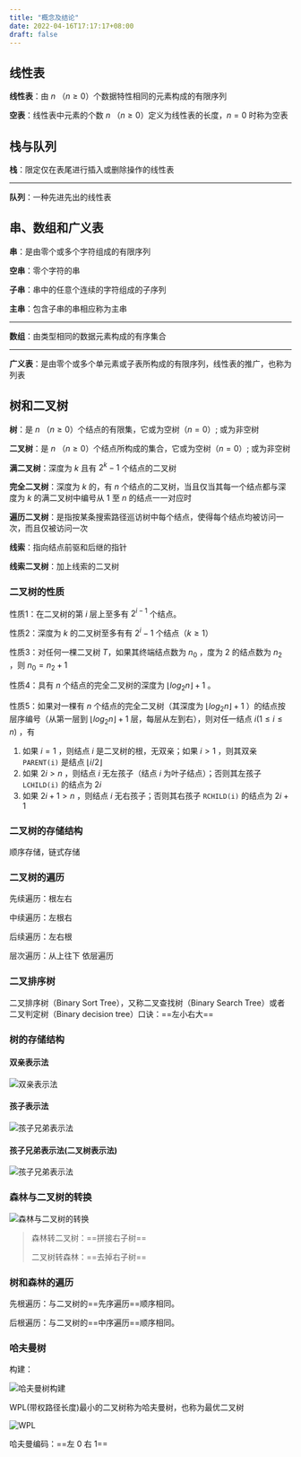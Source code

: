 ```yaml
---
title: "概念及结论"
date: 2022-04-16T17:17:17+08:00
draft: false
---
```


<!--more-->



## 线性表

**线性表**：由 $n$ （$n\ge0$）个数据特性相同的元素构成的有限序列

**空表**：线性表中元素的个数  $n$ （$n\ge0$）定义为线性表的长度，$n=0$ 时称为空表

## 栈与队列

**栈**：限定仅在表尾进行插入或删除操作的线性表

---

**队列**：一种先进先出的线性表

## 串、数组和广义表

**串**：是由零个或多个字符组成的有限序列

**空串**：零个字符的串

**子串**：串中的任意个连续的字符组成的子序列

**主串**：包含子串的串相应称为主串

---

**数组**：由类型相同的数据元素构成的有序集合

---

**广义表**：是由零个或多个单元素或子表所构成的有限序列，线性表的推广，也称为列表

## 树和二叉树

**树**：是 $n$ （$n\ge0$）个结点的有限集，它或为空树$（n=0）$; 或为非空树

**二叉树**：是 $n$ （$n\ge0$）个结点所构成的集合，它或为空树$（n=0）$; 或为非空树

**满二叉树**：深度为 $k$ 且有 $2^{k}-1$ 个结点的二叉树

**完全二叉树**：深度为 $k$ 的，有 $n$ 个结点的二叉树，当且仅当其每一个结点都与深度为 $k$ 的满二叉树中编号从 $1$ 至 $n$ 的结点一一对应时

**遍历二叉树**：是指按某条搜索路径巡访树中每个结点，使得每个结点均被访问一次，而且仅被访问一次

**线索**：指向结点前驱和后继的指针

**线索二叉树**：加上线索的二叉树

### 二叉树的性质

性质1：在二叉树的第 $i$ 层上至多有 $2^{i-1}$ 个结点。

性质2：深度为 $k$ 的二叉树至多有有 $2^{i}-1$ 个结点（$k \ge 1$）

性质3：对任何一棵二叉树 $T$，如果其终端结点数为 $n_0$ ，度为 $2$ 的结点数为 $n_2$  ，则 $n_0 = n_2 + 1$

性质4：具有 $n$ 个结点的完全二叉树的深度为 $\lfloor log_{2}{n} \rfloor+1$ 。

性质5：如果对一棵有 $n$ 个结点的完全二叉树（其深度为 $\lfloor log_{2}{n} \rfloor+1$ ）的结点按层序编号（从第一层到 $\lfloor log_{2}{n} \rfloor+1$ 层，每层从左到右），则对任一结点 $i(1\le{i}\le{n})$ ，有

1. 如果 $i = 1$ ，则结点 $i$ 是二叉树的根，无双亲；如果 $i \gt 1$ ，则其双亲 `PARENT(i)` 是结点 $\lfloor i/2 \rfloor$
2. 如果 $2i \gt n$ ，则结点 $i$ 无左孩子（结点 $i$ 为叶子结点）；否则其左孩子 `LCHILD(i)` 的结点为 $2i$
3. 如果 $2i+1 \gt n$ ，则结点 $i$ 无右孩子；否则其右孩子 `RCHILD(i)` 的结点为 $2i+1$

### 二叉树的存储结构

顺序存储，链式存储

### 二叉树的遍历

先续遍历：根左右

中续遍历：左根右

后续遍历：左右根

层次遍历：从上往下 依层遍历

### 二叉排序树

二叉排序树（Binary Sort Tree），又称二叉查找树（Binary Search Tree）或者二叉判定树（Binary decision tree）口诀：==左小右大==

### 树的存储结构

#### 双亲表示法

![双亲表示法](https://blog.sliverhorn.com/data_structure/5/5.19.png)

#### 孩子表示法

![孩子兄弟表示法](https://blog.sliverhorn.com/data_structure/5/5.21.png)

#### 孩子兄弟表示法(二叉树表示法)

![孩子兄弟表示法](https://blog.sliverhorn.com/data_structure/5/5.23.png)



### 森林与二叉树的转换

![森林与二叉树的转换](https://blog.sliverhorn.com/data_structure/5/5.24.png)

> 森林转二叉树：==拼接右子树==
>
> 二叉树转森林：==去掉右子树==

### 树和森林的遍历

先根遍历：与二叉树的==先序遍历==顺序相同。

后根遍历：与二叉树的==中序遍历==顺序相同。

### 哈夫曼树

构建：

![哈夫曼树构建](https://blog.sliverhorn.com/data_structure/5/5.26.png)

WPL(带权路径长度)最小的二叉树称为哈夫曼树，也称为最优二叉树

![WPL](https://blog.sliverhorn.com/data_structure/5/5.28.png)

哈夫曼编码：==左 0 右 1==

